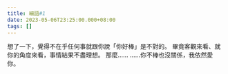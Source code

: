 ```yaml
---
title: 細語#1
date: 2023-05-06T23:25:00.000+08:00
tags: []
---
```

想了一下，覺得不在乎任何事就跟你說「你好棒」是不對的。
畢竟客觀來看、就你的角度來看，事情結果不盡理想。
那麼……
……你不棒也沒關係，我依然愛你。
